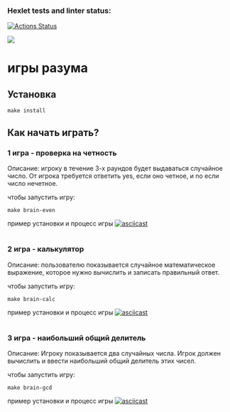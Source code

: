 ### Hexlet tests and linter status:
[![Actions Status](https://github.com/lmilosz/frontend-project-44/workflows/hexlet-check/badge.svg)](https://github.com/lmilosz/frontend-project-44/actions)

<a href="https://codeclimate.com/github/lmilosz/frontend-project-44/maintainability"><img src="https://api.codeclimate.com/v1/badges/e5a92c15032978165fba/maintainability" /></a>

# игры разума 

## Установка

```
make install
```

## Как начать играть?

### 1 игра - проверка на четность
Описание: 
игроку в течение 3-х раундов будет выдаваться случайное число. От игрока требуется ответить yes, если оно четное, и no если число нечетное.

чтобы запустить игру:
```
make brain-even
```
пример установки и процесс игры
[![asciicast](https://asciinema.org/a/KZkvqd864nG5MDnHNbtm6CT7j.svg)](https://asciinema.org/a/KZkvqd864nG5MDnHNbtm6CT7j)
#
### 2 игра - калькулятор
Описание: 
пользователю показывается случайное математическое выражение, которое нужно вычислить и записать правильный ответ.

чтобы запустить игру:
```
make brain-calc
```
пример установки и процесс игры
[![asciicast](https://asciinema.org/a/902wisrEHb6nToRQpppHSpen1.svg)](https://asciinema.org/a/902wisrEHb6nToRQpppHSpen1)
#
### 3 игра - наибольший общий делитель
Описание: 
Игроку показывается два случайных числа. Игрок должен вычислить и ввести наибольший общий делитель этих чисел.

чтобы запустить игру:
```
make brain-gcd
```
пример установки и процесс игры
[![asciicast](https://asciinema.org/a/YOwee4iNO53lSgko9Fe45rQPj.svg)](https://asciinema.org/a/YOwee4iNO53lSgko9Fe45rQPj)